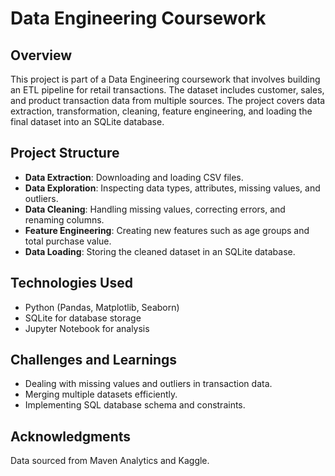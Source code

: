 # Data Engineering Coursework

## Overview
This project is part of a Data Engineering coursework that involves building an ETL pipeline for retail transactions. The dataset includes customer, sales, and product transaction data from multiple sources. The project covers data extraction, transformation, cleaning, feature engineering, and loading the final dataset into an SQLite database.

## Project Structure
- **Data Extraction**: Downloading and loading CSV files.
- **Data Exploration**: Inspecting data types, attributes, missing values, and outliers.
- **Data Cleaning**: Handling missing values, correcting errors, and renaming columns.
- **Feature Engineering**: Creating new features such as age groups and total purchase value.
- **Data Loading**: Storing the cleaned dataset in an SQLite database.

## Technologies Used
- Python (Pandas, Matplotlib, Seaborn)
- SQLite for database storage
- Jupyter Notebook for analysis

## Challenges and Learnings
- Dealing with missing values and outliers in transaction data.
- Merging multiple datasets efficiently.
- Implementing SQL database schema and constraints.

## Acknowledgments
Data sourced from Maven Analytics and Kaggle.
